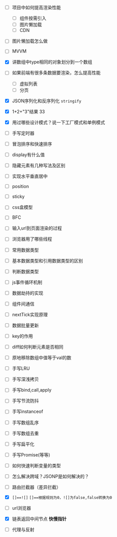 - [ ] 项目中如何提高渲染性能
	- [ ] 组件按需引入
	- [ ] 图片懒加载
	- [ ] CDN
- [ ] 图片懒加载怎么做
- [ ] MVVM
- [x] 讲数组中type相同的对象划分到一个数组
- [ ] 如果前端有很多条数据要渲染，怎么提高性能
	- [ ] 虚拟列表
	- [ ] 分页
- [x] JSON序列化和反序列化 `stringify`
- [x] 1+2+"3"结果 33
- [x] 用过哪些设计模式？说一下工厂模式和单例模式
- [ ] 手写定时器
- [ ] 冒泡排序和快速排序
- [ ] display有什么值
- [ ] 隐藏元素有几种写法及区别
- [ ] 实现水平垂直居中
- [ ] position
- [ ] sticky
- [ ] css盒模型
- [ ] BFC
- [ ] 输入url到页面渲染的过程
- [ ] 浏览器用了哪些线程
- [ ] 常用数据类型
- [ ] 基本数据类型和引用数据类型的区别
- [ ] 判断数据类型
- [ ] js事件循环机制
- [ ] 数据劫持的实现
- [ ] 组件间通信
- [ ] nextTick实现原理
- [ ] 数据批量更新
- [ ] key的作用
- [ ] diff如何判断元素是否相同
- [ ] 原地移除数组中值等于val的数
- [ ] 手写LRU
- [ ] 手写深浅拷贝
- [ ] 手写bind,call,apply
- [ ] 手写节流防抖
- [ ] 手写instanceof
- [ ] 手写数组乱序
- [ ] 手写数组去重
- [ ] 手写扁平化
- [ ] 手写Promise(等等)
- [ ] 如何快速判断变量的类型
- [ ] 怎么解决跨域？JSONP是如何解决的？
- [ ] 路由拦截器（差异拦截）
- [x] `[]==![]` `[]==根据规则为0，![]为false,false转换为0`
- [ ] url浏览器
- [x] 链表返回中间节点 **快慢指针**
- [ ] 代理与反射  

